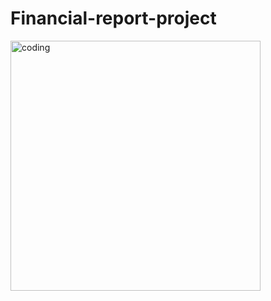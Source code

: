 # Financial-report-project
<img align="center" alt="coding" width="400" src="https://i.ytimg.com/vi/qn3sSixJqmw/maxresdefault.jpg">
